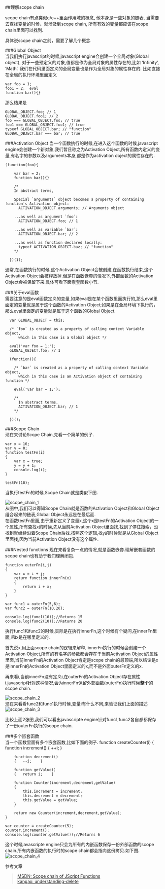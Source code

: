##理解scope chain


scope chain有点类似c/c++里面作用域的概念, 他本身是一些对象的链表, 当需要去查找变量的时候，就涉及到scope chain, 所有有效的变量都应该在scope chain里面可以找到.

具体说scope chain之前，需要了解几个概念.    

###Global Object  
当我们执行javascript的时候,javascript engine会创建一个全局对象(Global object), 对于一些预定义的对象,值都是作为全局对象的属性存在的,比如 ‘Infinity’, ‘Math’. 我们在代码里面定义的全局变量也是作为全局对象的属性存在的.
比如直接在全局的执行环境里面定义    
    
    var foo = 1;     
    foo1 = 2;  eval
    function bar(){}  
    
那么结果是    

    GLOBAL_OBJECT.foo; // 1    
    GLOBAL_OBJECT.foo1; // 2   
    foo === GLOBAL_OBJECT.foo; // true    
    foo1 === GLOBAL_OBJECT.foo1; // true    
    typeof GLOBAL_OBJECT.bar; // "function"    
    GLOBAL_OBJECT.bar === bar; // true


###Activation Object
当一个函数执行的时候,在进入这个函数的时候,javascript engine会创建一个新对象,我们暂且称之为Activation Object,所有函数内定义的变量,有名字的参数以及arguments本身,都是作为activation object的属性存在的.

    (function(foo){

	    var bar = 2;
	    function baz(){}
	
	    /*
	    In abstract terms,
	
	    Special `arguments` object becomes a property of containing function's Activation object:
	      ACTIVATION_OBJECT.arguments; // Arguments object
	
	    ...as well as argument `foo`:
	      ACTIVATION_OBJECT.foo; // 1
	
	    ...as well as variable `bar`:
	      ACTIVATION_OBJECT.bar; // 2
	
	    ...as well as function declared locally:
	      typeof ACTIVATION_OBJECT.baz; // "function"
	    */

      })(1);

通常,在函数执行的时候,这个Activation Object会被创建,在函数执行结束,这个Activation Object会被释放掉.但是在函数嵌套的情况下,外部函数的Activation Object会被保留下来.具体可看下面嵌套函数小节.

###关于eval函数   
需要注意的是eval函数定义的变量,如果eval是在某个函数里面执行的,那么eval里面定的变量就是属于这个函数的Activation Object;如果是在全局环境下执行的，那么eval里面定的变量就是属于这个函数的Global Object. 
   
	  var GLOBAL_OBJECT = this;

	  /* `foo` is created as a property of calling context Variable object,
	      which in this case is a Global object */
	
	  eval('var foo = 1;');
	  GLOBAL_OBJECT.foo; // 1
	
	  (function(){
	
	    /* `bar` is created as a property of calling context Variable object,
	      which in this case is an Activation object of containing function */
	
	    eval('var bar = 1;');
	
	    /*
	      In abstract terms,
	      ACTIVATION_OBJECT.bar; // 1
	    */
	
	  })();


###Scope Chain  
现在来讨论Scope Chain,先看一个简单的例子.     

	var x = 10;
	var y = 0;
	function testFn(i)
	{
	    var x = true;
	    y = y + 1;
	    console.log(i);
	}
	 
	testFn(10);

当执行testFn的时候,Scope Chain就是类似下图.
 
![scope_chain_1](../img/scope_chain_1.jpg)     
从图中,我们可以得知Scope Chain就是函数的Activation Object和Global Object组合起来的链表,Global Object永远是在最后面.    
在函数testFn里面,由于重新定义了变量x,这个x是testFn的Activation Object的一个属性,所有查找x的时候,先从当前Activation Object里面找,找到了停住搜索，没找到就继续沿着Scope Chain后找.按照这个逻辑,找y的时候就是从Global Object里面找,因为当前Activation Object没有这个属性.

###Nested functions
现在来看复杂一点的情况,就是函数嵌套.理解嵌套函数的scope chain也有助于我们理解闭包.    

	function outerFn(i,j)
	{
	    var x = i + j;
	    return function innerFn(x)
	    {
	        return i + x;
	    }
	}
	 
	var func1 = outerFn(5,6);
	var func2 = outerFn(10,20);
	 
	console.log(func1(10));//Returns 15
	console.log(func2(10));//Returns 20

执行func1和func2的时候,实际是在执行innerFn,这个时候有个疑问,在innerFn里面,i和x是在哪里定义的.     

首先说x,用上面scope chain的逻辑来解释, innerFn执行的时候会创建一个Activation Object,所有的有名字的参数都会存在于当前Activation Object的属性里面,当前innerFn的Activation Object肯定是scope chain的最顶端,所以结论是x是innerFn的Activation Object里面定义的x,而不是外面outerFn定义的x.    

再来看i,当前innerFn没有定义i,在outerFn的Activation Object存在属性i.javascript针对这种情况,会为innerFn保留外部函数(outerFn)执行时候**整个**的scope chain.
    
![scope_chain_2](../img/scope_chain_2.jpg)     
现在来看看func2和func1执行时候,变量i有什么不同,来验证我们上面的描述  
![scope_chain_3](../img/scope_chain_3.jpg)     

比较上面2张图,我们可以看出javascripte engine针对func1,func2各自都都保存了一份outerFn执行的scope chain.


###多个嵌套函数  
当一个函数里面有多个嵌套函数,比如下面的例子.
	function createCounter(i)
	{
	    function increment()
	    {   ++i;    }
	   
	    function decrement()
	    {   --i;    }
	   
	    function getValue()
	    {   return i;    }
	   
	    function Counter(increment,decrement,getValue)
	    {
	        this.increment = increment;
	        this.decrement = decrement;
	        this.getValue = getValue;
	    }
	   
	    return new Counter(increment,decrement,getValue);
	}
 
	var counter = createCounter(5);
	counter.increment();
	console.log(counter.getValue());//Returns 6    

这个时候javascripte engine只会为所有的内嵌函数保存一份外部函数的scope chain.所有内嵌函数的执行时的scope chain都会指向这份拷贝.如下图.    
![scope_chain_4](../img/scope_chain_4.jpg)      

参考文章

>[MSDN: Scope chain of JScript Functions](http://blogs.msdn.com/b/jscript/archive/2007/07/26/scope-chain-of-jscript-functions.aspx)    
>[kangax: understanding-delete](http://perfectionkills.com/understanding-delete/)   